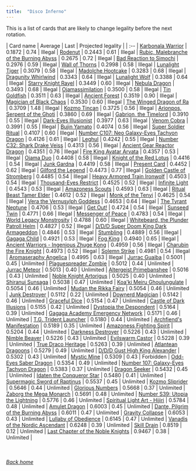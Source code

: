 ```yaml
---
title:  "Disco Inferno"
---
```


This is a list of cards that are likely to change legality before the next rotation.

| Card name | Average | Last | Projected legality |
| :-- |
[Karbonala Warrior](https://db.ygoprodeck.com/card/?search=Karbonala%20Warrior) | 0.1872 | 0.74 | Illegal |
[Rodenut](https://db.ygoprodeck.com/card/?search=Rodenut) | 0.2443 | 0.61 | Illegal |
[Rubic, Malebranche of the Burning Abyss](https://db.ygoprodeck.com/card/?search=Rubic,%20Malebranche%20of%20the%20Burning%20Abyss) | 0.2675 | 0.72 | Illegal |
[Bad Reaction to Simochi](https://db.ygoprodeck.com/card/?search=Bad%20Reaction%20to%20Simochi) | 0.2976 | 0.59 | Illegal |
[Wall of Thorns](https://db.ygoprodeck.com/card/?search=Wall%20of%20Thorns) | 0.2998 | 0.58 | Illegal |
[Lunalight Tiger](https://db.ygoprodeck.com/card/?search=Lunalight%20Tiger) | 0.3079 | 0.58 | Illegal |
[Madolche Hootcake](https://db.ygoprodeck.com/card/?search=Madolche%20Hootcake) | 0.3283 | 0.68 | Illegal |
[Dragunity Whirlwind](https://db.ygoprodeck.com/card/?search=Dragunity%20Whirlwind) | 0.3343 | 0.64 | Illegal |
[Lunalight Wolf](https://db.ygoprodeck.com/card/?search=Lunalight%20Wolf) | 0.3388 | 0.64 | Illegal |
[Starry Knight Rayel](https://db.ygoprodeck.com/card/?search=Starry%20Knight%20Rayel) | 0.3449 | 0.60 | Illegal |
[Nebula Dragon](https://db.ygoprodeck.com/card/?search=Nebula%20Dragon) | 0.3493 | 0.68 | Illegal |
[Ojamassimilation](https://db.ygoprodeck.com/card/?search=Ojamassimilation) | 0.3500 | 0.58 | Illegal |
[Tin Goldfish](https://db.ygoprodeck.com/card/?search=Tin%20Goldfish) | 0.3511 | 0.63 | Illegal |
[Ancient Forest](https://db.ygoprodeck.com/card/?search=Ancient%20Forest) | 0.3519 | 0.90 | Illegal |
[Magician of Black Chaos](https://db.ygoprodeck.com/card/?search=Magician%20of%20Black%20Chaos) | 0.3530 | 0.60 | Illegal |
[The Winged Dragon of Ra](https://db.ygoprodeck.com/card/?search=The%20Winged%20Dragon%20of%20Ra) | 0.3709 | 1.48 | Illegal |
[Kozmo Tincan](https://db.ygoprodeck.com/card/?search=Kozmo%20Tincan) | 0.3725 | 0.56 | Illegal |
[Arionpos, Serpent of the Ghoti](https://db.ygoprodeck.com/card/?search=Arionpos,%20Serpent%20of%20the%20Ghoti) | 0.3860 | 0.69 | Illegal |
[Gabrion, the Timelord](https://db.ygoprodeck.com/card/?search=Gabrion,%20the%20Timelord) | 0.3910 | 0.55 | Illegal |
[Dark-Eyes Illusionist](https://db.ygoprodeck.com/card/?search=Dark-Eyes%20Illusionist) | 0.3977 | 0.63 | Illegal |
[Venom Cobra](https://db.ygoprodeck.com/card/?search=Venom%20Cobra) | 0.3991 | 0.55 | Illegal |
[Bujin Yamato](https://db.ygoprodeck.com/card/?search=Bujin%20Yamato) | 0.4074 | 0.56 | Illegal |
[Super Soldier Ritual](https://db.ygoprodeck.com/card/?search=Super%20Soldier%20Ritual) | 0.4107 | 0.60 | Illegal |
[Number C107: Neo Galaxy-Eyes Tachyon Dragon](https://db.ygoprodeck.com/card/?search=Number%20C107:%20Neo%20Galaxy-Eyes%20Tachyon%20Dragon) | 0.4126 | 0.61 | Illegal |
[Leghul](https://db.ygoprodeck.com/card/?search=Leghul) | 0.4242 | 0.55 | Illegal |
[Number C32: Shark Drake Veiss](https://db.ygoprodeck.com/card/?search=Number%20C32:%20Shark%20Drake%20Veiss) | 0.4313 | 0.56 | Illegal |
[Ancient Gear Reactor Dragon](https://db.ygoprodeck.com/card/?search=Ancient%20Gear%20Reactor%20Dragon) | 0.4351 | 0.76 | Illegal |
[Fire King Avatar Arvata](https://db.ygoprodeck.com/card/?search=Fire%20King%20Avatar%20Arvata) | 0.4357 | 0.53 | Illegal |
[Ojama Duo](https://db.ygoprodeck.com/card/?search=Ojama%20Duo) | 0.4408 | 0.58 | Illegal |
[Knight of the Red Lotus](https://db.ygoprodeck.com/card/?search=Knight%20of%20the%20Red%20Lotus) | 0.4416 | 0.54 | Illegal |
[Junk Gardna](https://db.ygoprodeck.com/card/?search=Junk%20Gardna) | 0.4419 | 0.58 | Illegal |
[Present Card](https://db.ygoprodeck.com/card/?search=Present%20Card) | 0.4452 | 0.62 | Illegal |
[Gilford the Legend](https://db.ygoprodeck.com/card/?search=Gilford%20the%20Legend) | 0.4473 | 0.77 | Illegal |
[Golden Castle of Stromberg](https://db.ygoprodeck.com/card/?search=Golden%20Castle%20of%20Stromberg) | 0.4485 | 0.54 | Illegal |
[Heavy Armored Train Ironwolf](https://db.ygoprodeck.com/card/?search=Heavy%20Armored%20Train%20Ironwolf) | 0.4503 | 0.54 | Illegal |
[Thousand-Eyes Restrict](https://db.ygoprodeck.com/card/?search=Thousand-Eyes%20Restrict) | 0.4525 | 0.52 | Illegal |
[Infinite Light](https://db.ygoprodeck.com/card/?search=Infinite%20Light) | 0.4543 | 0.53 | Illegal |
[Amazoness Scouts](https://db.ygoprodeck.com/card/?search=Amazoness%20Scouts) | 0.4593 | 0.63 | Illegal |
[Ritual Beast Tamer Elder](https://db.ygoprodeck.com/card/?search=Ritual%20Beast%20Tamer%20Elder) | 0.4612 | 0.52 | Illegal |
[Monk of the Tenyi](https://db.ygoprodeck.com/card/?search=Monk%20of%20the%20Tenyi) | 0.4625 | 0.54 | Illegal |
[Vera the Vernusylph Goddess](https://db.ygoprodeck.com/card/?search=Vera%20the%20Vernusylph%20Goddess) | 0.4653 | 0.64 | Illegal |
[The Tyrant Neptune](https://db.ygoprodeck.com/card/?search=The%20Tyrant%20Neptune) | 0.4706 | 0.53 | Illegal |
[Get Out!](https://db.ygoprodeck.com/card/?search=Get%20Out!) | 0.4724 | 0.54 | Illegal |
[Sunseed Twin](https://db.ygoprodeck.com/card/?search=Sunseed%20Twin) | 0.4771 | 0.66 | Illegal |
[Messenger of Peace](https://db.ygoprodeck.com/card/?search=Messenger%20of%20Peace) | 0.4783 | 0.54 | Illegal |
[World Legacy Monstrosity](https://db.ygoprodeck.com/card/?search=World%20Legacy%20Monstrosity) | 0.4788 | 0.60 | Illegal |
[Whitebeard, the Plunder Patroll Helm](https://db.ygoprodeck.com/card/?search=Whitebeard,%20the%20Plunder%20Patroll%20Helm) | 0.4827 | 0.52 | Illegal |
[D/D/D Super Doom King Dark Armageddon](https://db.ygoprodeck.com/card/?search=D/D/D%20Super%20Doom%20King%20Dark%20Armageddon) | 0.4846 | 0.53 | Illegal |
[Stumbling](https://db.ygoprodeck.com/card/?search=Stumbling) | 0.4889 | 0.56 | Illegal |
[Gagaga Child](https://db.ygoprodeck.com/card/?search=Gagaga%20Child) | 0.4921 | 0.53 | Illegal |
[Fog King](https://db.ygoprodeck.com/card/?search=Fog%20King) | 0.4940 | 0.65 | Illegal |
[Ancient Warriors - Ingenious Zhuge Kong](https://db.ygoprodeck.com/card/?search=Ancient%20Warriors%20-%20Ingenious%20Zhuge%20Kong) | 0.4959 | 0.56 | Illegal |
[Charubin the Fire Knight](https://db.ygoprodeck.com/card/?search=Charubin%20the%20Fire%20Knight) | 0.4973 | 0.52 | Illegal |
[Solemn Strike](https://db.ygoprodeck.com/card/?search=Solemn%20Strike) | 0.4981 | 0.54 | Illegal |
[Aromaseraphy Angelica](https://db.ygoprodeck.com/card/?search=Aromaseraphy%20Angelica) | 0.4995 | 0.63 | Illegal |
[Jurrac Guaiba](https://db.ygoprodeck.com/card/?search=Jurrac%20Guaiba) | 0.5001 | 0.45 | Unlimited |
[Plaguespreader Zombie](https://db.ygoprodeck.com/card/?search=Plaguespreader%20Zombie) | 0.5012 | 0.44 | Unlimited |
[Jurrac Meteor](https://db.ygoprodeck.com/card/?search=Jurrac%20Meteor) | 0.5013 | 0.40 | Unlimited |
[Altergeist Primebanshee](https://db.ygoprodeck.com/card/?search=Altergeist%20Primebanshee) | 0.5016 | 0.43 | Unlimited |
[Noble Knight Artorigus](https://db.ygoprodeck.com/card/?search=Noble%20Knight%20Artorigus) | 0.5025 | 0.40 | Unlimited |
[Shiranui Sunsaga](https://db.ygoprodeck.com/card/?search=Shiranui%20Sunsaga) | 0.5038 | 0.47 | Unlimited |
[Koa'ki Meiru Ghoulungulate](https://db.ygoprodeck.com/card/?search=Koa'ki%20Meiru%20Ghoulungulate) | 0.5054 | 0.46 | Unlimited |
[Mudan the Rikka Fairy](https://db.ygoprodeck.com/card/?search=Mudan%20the%20Rikka%20Fairy) | 0.5054 | 0.46 | Unlimited |
[Junk Destroyer](https://db.ygoprodeck.com/card/?search=Junk%20Destroyer) | 0.5112 | 0.22 | Unlimited |
[Downerd Magician](https://db.ygoprodeck.com/card/?search=Downerd%20Magician) | 0.5142 | 0.46 | Unlimited |
[Graceful Dice](https://db.ygoprodeck.com/card/?search=Graceful%20Dice) | 0.5154 | 0.47 | Unlimited |
[Castle of Dark Illusions](https://db.ygoprodeck.com/card/?search=Castle%20of%20Dark%20Illusions) | 0.5155 | 0.42 | Unlimited |
[Dystopia the Despondent](https://db.ygoprodeck.com/card/?search=Dystopia%20the%20Despondent) | 0.5164 | 0.39 | Unlimited |
[Gagaga Academy Emergency Network](https://db.ygoprodeck.com/card/?search=Gagaga%20Academy%20Emergency%20Network) | 0.5171 | 0.46 | Unlimited |
[T.G. Trident Launcher](https://db.ygoprodeck.com/card/?search=T.G.%20Trident%20Launcher) | 0.5180 | 0.44 | Unlimited |
[Archfiend's Manifestation](https://db.ygoprodeck.com/card/?search=Archfiend's%20Manifestation) | 0.5189 | 0.35 | Unlimited |
[Amazoness Fighting Spirit](https://db.ygoprodeck.com/card/?search=Amazoness%20Fighting%20Spirit) | 0.5204 | 0.44 | Unlimited |
[Darkness Destroyer](https://db.ygoprodeck.com/card/?search=Darkness%20Destroyer) | 0.5226 | 0.43 | Unlimited |
[Nimble Beaver](https://db.ygoprodeck.com/card/?search=Nimble%20Beaver) | 0.5226 | 0.43 | Unlimited |
[Evilswarm Castor](https://db.ygoprodeck.com/card/?search=Evilswarm%20Castor) | 0.5228 | 0.39 | Unlimited |
[True Draco Heritage](https://db.ygoprodeck.com/card/?search=True%20Draco%20Heritage) | 0.5263 | 0.39 | Unlimited |
[Atlantean Dragoons](https://db.ygoprodeck.com/card/?search=Atlantean%20Dragoons) | 0.5279 | 0.49 | Unlimited |
[D/D/D Gust High King Alexander](https://db.ygoprodeck.com/card/?search=D/D/D%20Gust%20High%20King%20Alexander) | 0.5302 | 0.43 | Unlimited |
[Mystic Mine](https://db.ygoprodeck.com/card/?search=Mystic%20Mine) | 0.5309 | 0.43 | Forbidden |
[Odd-Eyes Saber Dragon](https://db.ygoprodeck.com/card/?search=Odd-Eyes%20Saber%20Dragon) | 0.5354 | 0.49 | Unlimited |
[Number 107: Galaxy-Eyes Tachyon Dragon](https://db.ygoprodeck.com/card/?search=Number%20107:%20Galaxy-Eyes%20Tachyon%20Dragon) | 0.5383 | 0.37 | Unlimited |
[Dragon Seeker](https://db.ygoprodeck.com/card/?search=Dragon%20Seeker) | 0.5432 | 0.45 | Unlimited |
[Idaten the Conqueror Star](https://db.ygoprodeck.com/card/?search=Idaten%20the%20Conqueror%20Star) | 0.5480 | 0.41 | Unlimited |
[Supermagic Sword of Raptinus](https://db.ygoprodeck.com/card/?search=Supermagic%20Sword%20of%20Raptinus) | 0.5537 | 0.45 | Unlimited |
[Kozmo Sliprider](https://db.ygoprodeck.com/card/?search=Kozmo%20Sliprider) | 0.5646 | 0.44 | Unlimited |
[Glorious Numbers](https://db.ygoprodeck.com/card/?search=Glorious%20Numbers) | 0.5668 | 0.37 | Unlimited |
[Zaborg the Mega Monarch](https://db.ygoprodeck.com/card/?search=Zaborg%20the%20Mega%20Monarch) | 0.5691 | 0.48 | Unlimited |
[Number S39: Utopia the Lightning](https://db.ygoprodeck.com/card/?search=Number%20S39:%20Utopia%20the%20Lightning) | 0.5776 | 0.46 | Unlimited |
[Spiritual Light Art - Hijiri](https://db.ygoprodeck.com/card/?search=Spiritual%20Light%20Art%20-%20Hijiri) | 0.5784 | 0.48 | Unlimited |
[Amulet Dragon](https://db.ygoprodeck.com/card/?search=Amulet%20Dragon) | 0.6003 | 0.45 | Unlimited |
[Dante, Pilgrim of the Burning Abyss](https://db.ygoprodeck.com/card/?search=Dante,%20Pilgrim%20of%20the%20Burning%20Abyss) | 0.6011 | 0.47 | Unlimited |
[Gravity Collapse](https://db.ygoprodeck.com/card/?search=Gravity%20Collapse) | 0.6053 | 0.43 | Unlimited |
[Lullaby of Obedience](https://db.ygoprodeck.com/card/?search=Lullaby%20of%20Obedience) | 0.6145 | 0.47 | Unlimited |
[Vanadis of the Nordic Ascendant](https://db.ygoprodeck.com/card/?search=Vanadis%20of%20the%20Nordic%20Ascendant) | 0.6248 | 0.39 | Unlimited |
[Skill Drain](https://db.ygoprodeck.com/card/?search=Skill%20Drain) | 0.8519 | 0.12 | Unlimited |
[Last Chapter of the Noble Knights](https://db.ygoprodeck.com/card/?search=Last%20Chapter%20of%20the%20Noble%20Knights) | 0.9467 | 0.38 | Unlimited |

<br>

###### [Back home](index)